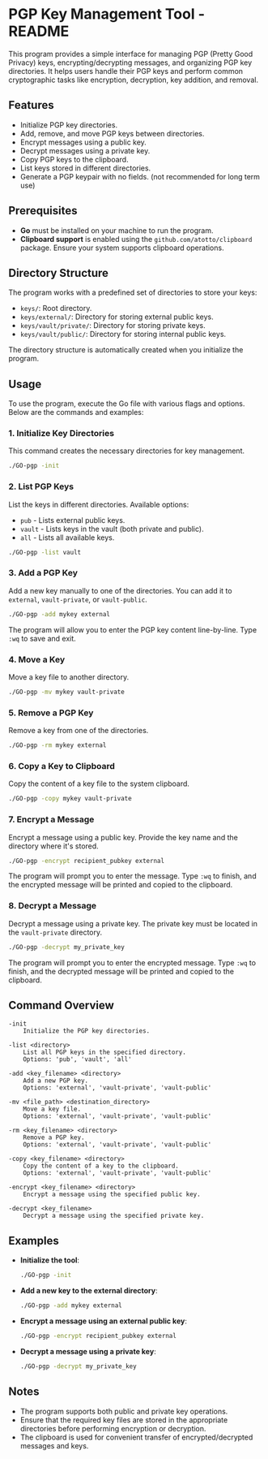 # PGP Key Management Tool - README

This program provides a simple interface for managing PGP (Pretty Good Privacy) keys, encrypting/decrypting messages, and organizing PGP key directories. It helps users handle their PGP keys and perform common cryptographic tasks like encryption, decryption, key addition, and removal.

## Features

- Initialize PGP key directories.
- Add, remove, and move PGP keys between directories.
- Encrypt messages using a public key.
- Decrypt messages using a private key.
- Copy PGP keys to the clipboard.
- List keys stored in different directories.
- Generate a PGP keypair with no fields. (not recommended for long term use)
## Prerequisites

- **Go** must be installed on your machine to run the program.
- **Clipboard support** is enabled using the `github.com/atotto/clipboard` package. Ensure your system supports clipboard operations.

## Directory Structure

The program works with a predefined set of directories to store your keys:
- `keys/`: Root directory.
- `keys/external/`: Directory for storing external public keys.
- `keys/vault/private/`: Directory for storing private keys.
- `keys/vault/public/`: Directory for storing internal public keys.

The directory structure is automatically created when you initialize the program.

## Usage

To use the program, execute the Go file with various flags and options. Below are the commands and examples:

### 1. Initialize Key Directories

This command creates the necessary directories for key management.

```bash
./GO-pgp -init
```

### 2. List PGP Keys

List the keys in different directories. Available options:
- `pub` - Lists external public keys.
- `vault` - Lists keys in the vault (both private and public).
- `all` - Lists all available keys.

```bash
./GO-pgp -list vault
```

### 3. Add a PGP Key

Add a new key manually to one of the directories. You can add it to `external`, `vault-private`, or `vault-public`.

```bash
./GO-pgp -add mykey external
```

The program will allow you to enter the PGP key content line-by-line. Type `:wq` to save and exit.

### 4. Move a Key

Move a key file to another directory.

```bash
./GO-pgp -mv mykey vault-private
```

### 5. Remove a PGP Key

Remove a key from one of the directories.

```bash
./GO-pgp -rm mykey external
```

### 6. Copy a Key to Clipboard

Copy the content of a key file to the system clipboard.

```bash
./GO-pgp -copy mykey vault-private
```

### 7. Encrypt a Message

Encrypt a message using a public key. Provide the key name and the directory where it's stored.

```bash
./GO-pgp -encrypt recipient_pubkey external
```

The program will prompt you to enter the message. Type `:wq` to finish, and the encrypted message will be printed and copied to the clipboard.

### 8. Decrypt a Message

Decrypt a message using a private key. The private key must be located in the `vault-private` directory.

```bash
./GO-pgp -decrypt my_private_key
```

The program will prompt you to enter the encrypted message. Type `:wq` to finish, and the decrypted message will be printed and copied to the clipboard.

## Command Overview

```plaintext
-init
	Initialize the PGP key directories.

-list <directory>
	List all PGP keys in the specified directory.
	Options: 'pub', 'vault', 'all'

-add <key_filename> <directory>
	Add a new PGP key.
	Options: 'external', 'vault-private', 'vault-public'

-mv <file_path> <destination_directory>
	Move a key file.
	Options: 'external', 'vault-private', 'vault-public'

-rm <key_filename> <directory>
	Remove a PGP key.
	Options: 'external', 'vault-private', 'vault-public'

-copy <key_filename> <directory>
	Copy the content of a key to the clipboard.
	Options: 'external', 'vault-private', 'vault-public'

-encrypt <key_filename> <directory>
	Encrypt a message using the specified public key.

-decrypt <key_filename>
	Decrypt a message using the specified private key.
```

## Examples

- **Initialize the tool**:
  ```bash
  ./GO-pgp -init
  ```

- **Add a new key to the external directory**:
  ```bash
  ./GO-pgp -add mykey external
  ```

- **Encrypt a message using an external public key**:
  ```bash
  ./GO-pgp -encrypt recipient_pubkey external
  ```

- **Decrypt a message using a private key**:
  ```bash
  ./GO-pgp -decrypt my_private_key
  ```

## Notes

- The program supports both public and private key operations.
- Ensure that the required key files are stored in the appropriate directories before performing encryption or decryption.
- The clipboard is used for convenient transfer of encrypted/decrypted messages and keys.
